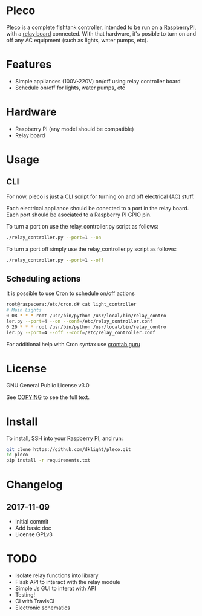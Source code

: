 # Pleco

[Pleco](https://github.com/dklight/pleco) is a complete fishtank controller,
intended to be run on a [RaspberryPI](https://www.raspberrypi.org/), with a
[relay board](https://en.wikipedia.org/wiki/Relay) connected. With that
hardware, it's posible to turn on and off any AC equipment (such as lights,
water pumps, etc).


# Features
 * Simple appliances (100V-220V) on/off using relay controller board
 * Schedule on/off for lights, water pumps, etc


# Hardware
 * Raspberry PI (any model should be compatible)
 * Relay board

# Usage
## CLI
For now, pleco is just a CLI script for turning on and off electrical (AC) stuff.

Each electrical appliance should be conected to a port in the relay board. Each port should be asociated to a Raspberry PI GPIO pin.

To turn a port on use the relay_controller.py script as follows:

```bash
./relay_controller.py --port=1 --on
```

To turn a port off simply use the relay_controller.py script as follows:

```bash
./relay_controller.py --port=1 --off
```

## Scheduling actions
It is possible to use [Cron](https://es.m.wikipedia.org/wiki/Cron_(Unix)) to schedule on/off actions

```bash
root@raspecera:/etc/cron.d# cat light_controller
# Main Lights
0 08 * * * root /usr/bin/python /usr/local/bin/relay_contro
ler.py --port=4 --on --conf=/etc/relay_controller.conf
0 20 * * * root /usr/bin/python /usr/local/bin/relay_contro
ler.py --port=4 --off --conf=/etc/relay_controller.conf
```

For additional help with Cron syntax use [crontab.guru](https://crontab.guru)

# License
GNU General Public License v3.0

See [COPYING](COPYING) to see the full text.


# Install
To install, SSH into your Raspberry PI, and run:

```bash
git clone https://github.com/dklight/pleco.git
cd pleco
pip install -r requirements.txt
```

# Changelog
## 2017-11-09
 * Initial commit
 * Add basic doc
 * License GPLv3


# TODO
 * Isolate relay functions into library
 * Flask API to interact with the relay module
 * Simple Js GUI to interat with API
 * Testing!
 * CI with TravisCI
 * Electronic schematics